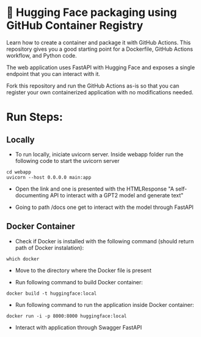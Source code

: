 # 🤗 Hugging Face packaging using GitHub Container Registry

Learn how to create a container and package it with GitHub Actions. This repository gives you a good starting point for a Dockerfile, GitHub Actions workflow, and Python code.

The web application uses FastAPI with Hugging Face and exposes a single endpoint that you can interact with it. 

Fork this repository and run the GitHub Actions as-is so that you can register your own containerized application with no modifications needed.

# Run Steps:
## Locally
* To run locally, iniciate uvicorn server. Inside webapp folder run the following code to start the uvicorn server
```
cd webapp
uvicorn --host 0.0.0.0 main:app
```

* Open the link and one is presented with the HTMLResponse "A self-documenting API to interact with a GPT2 model and generate text"

* Going to path /docs one get to interact with the model through FastAPI

## Docker Container
* Check if Docker is installed with the following command (should return path of Docker instalation):
```
which docker
```

* Move to the directory where the Docker file is present

* Run following command to build Docker container:
```
docker build -t huggingface:local
```

* Run following command to run the application inside Docker container:
```
docker run -i -p 8000:8000 huggingface:local
```

* Interact with application through Swagger FastAPI